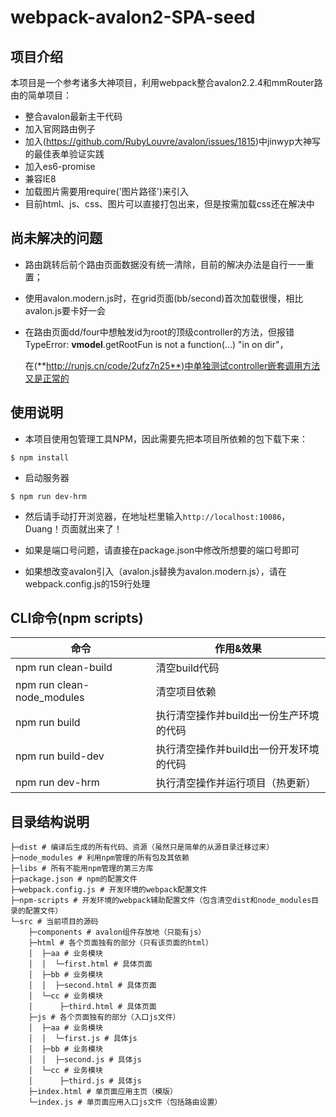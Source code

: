 # webpack-avalon2-SPA-seed #

## 项目介绍
本项目是一个参考诸多大神项目，利用webpack整合avalon2.2.4和mmRouter路由的简单项目：
- 整合avalon最新主干代码
- 加入官网路由例子
- 加入(https://github.com/RubyLouvre/avalon/issues/1815)中jinwyp大神写的最佳表单验证实践
- 加入es6-promise
- 兼容IE8
- 加载图片需要用require('图片路径')来引入
- 目前html、js、css、图片可以直接打包出来，但是按需加载css还在解决中

## 尚未解决的问题
- 路由跳转后前个路由页面数据没有统一清除，目前的解决办法是自行一一重置；
- 使用avalon.modern.js时，在grid页面(bb/second)首次加载很慢，相比avalon.js要卡好一会
- 在路由页面dd/four中想触发id为root的顶级controller的方法，但报错TypeError: __vmodel__.getRootFun is not a function(…) "in on dir"，

  在(**http://runjs.cn/code/2ufz7n25**)中单独测试controller嵌套调用方法又是正常的

## 使用说明

- 本项目使用包管理工具NPM，因此需要先把本项目所依赖的包下载下来：
```
$ npm install
```

- 启动服务器
```
$ npm run dev-hrm
```

- 然后请手动打开浏览器，在地址栏里输入`http://localhost:10086`，Duang！页面就出来了！

- 如果是端口号问题，请直接在package.json中修改所想要的端口号即可

- 如果想改变avalon引入（avalon.js替换为avalon.modern.js），请在webpack.config.js的159行处理

## CLI命令(npm scripts)
| 命令            | 作用&效果          |
| --------------- | ------------- |
| npm run clean-build     | 清空build代码 |
| npm run clean-node_modules     | 清空项目依赖 |
| npm run build     | 执行清空操作并build出一份生产环境的代码 |
| npm run build-dev     | 执行清空操作并build出一份开发环境的代码 |
| npm run dev-hrm   | 执行清空操作并运行项目（热更新） |

## 目录结构说明
```
├─dist # 编译后生成的所有代码、资源（虽然只是简单的从源目录迁移过来）
├─node_modules # 利用npm管理的所有包及其依赖
├─libs # 所有不能用npm管理的第三方库
├─package.json # npm的配置文件
├─webpack.config.js # 开发环境的webpack配置文件
├─npm-scripts # 开发环境的webpack辅助配置文件（包含清空dist和node_modules目录的配置文件）
└─src # 当前项目的源码
    ├─components # avalon组件存放地（只能有js）
    ├─html # 各个页面独有的部分（只有该页面的html）
    │  ├─aa # 业务模块
    │  │  └─first.html # 具体页面
    │  ├─bb # 业务模块
    │  │  ├─second.html # 具体页面
    │  └─cc # 业务模块
    │      ├─third.html # 具体页面
    ├─js # 各个页面独有的部分（入口js文件）
    │  ├─aa # 业务模块
    │  │  └─first.js # 具体js
    │  ├─bb # 业务模块
    │  │  ├─second.js # 具体js
    │  └─cc # 业务模块
    │      ├─third.js # 具体js
    ├─index.html # 单页面应用主页（模版）
    └─index.js # 单页面应用入口js文件（包括路由设置）
```

